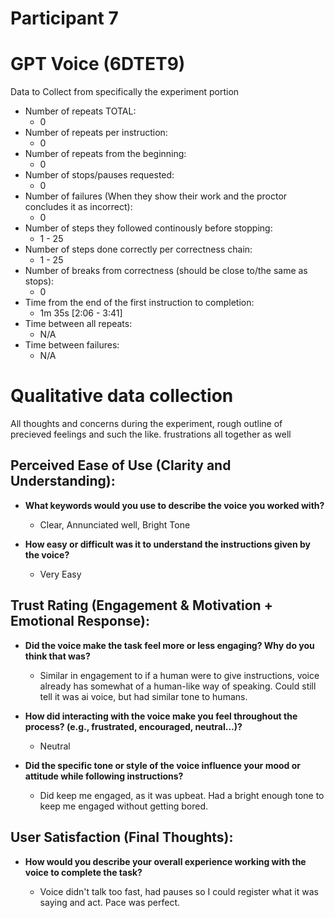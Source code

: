 # Participant 7

# GPT Voice (6DTET9)

Data to Collect from specifically the experiment portion

- Number of repeats TOTAL:
  - 0
- Number of repeats per instruction:
  - 0
- Number of repeats from the beginning:
  - 0
- Number of stops/pauses requested:
  - 0
- Number of failures (When they show their work and the proctor concludes it as incorrect):
  - 0
- Number of steps they followed continously before stopping:
  - 1 - 25
- Number of steps done correctly per correctness chain:
  - 1 - 25
- Number of breaks from correctness (should be close to/the same as stops):
  - 0
- Time from the end of the first instruction to completion:
  - 1m 35s [2:06 - 3:41]
- Time between all repeats:
  - N/A
- Time between failures:
  - N/A

# Qualitative data collection

All thoughts and concerns during the experiment, rough outline of precieved feelings and such the like.
frustrations all together as well

## Perceived Ease of Use (Clarity and Understanding):

- **What keywords would you use to describe the voice you worked with?**

  - Clear, Annunciated well, Bright Tone

- **How easy or difficult was it to understand the instructions given by the voice?**

  - Very Easy

## Trust Rating (Engagement & Motivation + Emotional Response):

- **Did the voice make the task feel more or less engaging? Why do you think that was?**

  - Similar in engagement to if a human were to give instructions, voice already has somewhat of a human-like way of speaking. Could still tell it was ai voice, but had similar tone to humans.

- **How did interacting with the voice make you feel throughout the process? (e.g., frustrated, encouraged, neutral…)?**

  - Neutral

- **Did the specific tone or style of the voice influence your mood or attitude while following instructions?**

  - Did keep me engaged, as it was upbeat. Had a bright enough tone to keep me engaged without getting bored.

## User Satisfaction (Final Thoughts):

- **How would you describe your overall experience working with the voice to complete the task?**

  - Voice didn't talk too fast, had pauses so I could register what it was saying and act. Pace was perfect.
